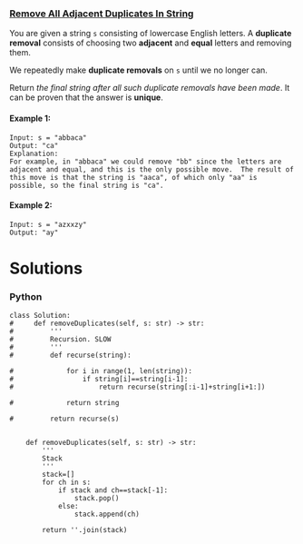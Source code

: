 ### [Remove All Adjacent Duplicates In String](https://leetcode.com/problems/remove-all-adjacent-duplicates-in-string/) <br>

You are given a string `s` consisting of lowercase English letters. A **duplicate removal** consists of choosing two **adjacent** and **equal** letters and removing them.

We repeatedly make **duplicate removals** on `s` until we no longer can.

Return *the final string after all such duplicate removals have been made*. It can be proven that the answer is **unique**.

 



#### Example 1:

```
Input: s = "abbaca"
Output: "ca"
Explanation: 
For example, in "abbaca" we could remove "bb" since the letters are adjacent and equal, and this is the only possible move.  The result of this move is that the string is "aaca", of which only "aa" is possible, so the final string is "ca".

```

#### Example 2:

```
Input: s = "azxxzy"
Output: "ay"

```



# Solutions

### Python
```
class Solution:
#     def removeDuplicates(self, s: str) -> str:
#         '''
#         Recursion. SLOW
#         '''
#         def recurse(string):
            
#             for i in range(1, len(string)):
#                 if string[i]==string[i-1]:
#                     return recurse(string[:i-1]+string[i+1:])
                
#             return string
        
#         return recurse(s)
    
    
    def removeDuplicates(self, s: str) -> str:
        '''
        Stack
        '''
        stack=[]
        for ch in s:
            if stack and ch==stack[-1]:
                stack.pop()
            else:
                stack.append(ch)
        
        return ''.join(stack)
```
